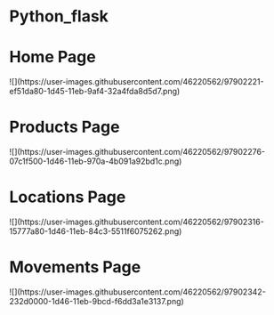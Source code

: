# Python_flask
<h1>Home Page</h1>
![](https://user-images.githubusercontent.com/46220562/97902221-ef51da80-1d45-11eb-9af4-32a4fda8d5d7.png)
<h1>Products Page</h1>
![](https://user-images.githubusercontent.com/46220562/97902276-07c1f500-1d46-11eb-970a-4b091a92bd1c.png)
<h1>Locations Page</h1>
![](https://user-images.githubusercontent.com/46220562/97902316-15777a80-1d46-11eb-84c3-5511f6075262.png)
<h1>Movements Page</h1>
![](https://user-images.githubusercontent.com/46220562/97902342-232d0000-1d46-11eb-9bcd-f6dd3a1e3137.png)
